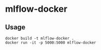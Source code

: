 # mlflow-docker

## Usage

    docker build -t mlflow-docker .
    docker run -it -p 5000:5000 mlflow-docker
